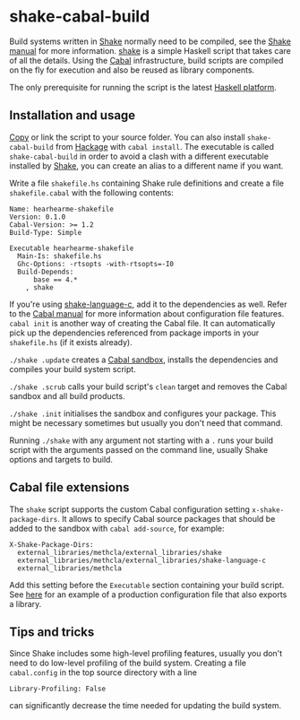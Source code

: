 # shake-cabal-build

Build systems written in [Shake][] normally need to be compiled, see the [Shake manual][shake-manual] for more information. [shake](https://github.com/samplecount/shake-cabal-build/blob/master/shake) is a simple Haskell script that takes care of all the details. Using the [Cabal][] infrastructure, build scripts are compiled on the fly for execution and also be reused as library components.

The only prerequisite for running the script is the latest [Haskell platform](http://www.haskell.org/platform/).

## Installation and usage

[Copy](https://raw.githubusercontent.com/samplecount/shake-cabal-build/master/shake) or link the script to your source folder. You can also install `shake-cabal-build` from [Hackage](http://hackage.haskell.org/package/shake-cabal-build) with `cabal install`. The executable is called `shake-cabal-build` in order to avoid a clash with a different executable installed by [Shake][], you can create an alias to a different name if you want.

Write a file `shakefile.hs` containing Shake rule definitions and create a file `shakefile.cabal` with the following contents:

    Name: hearhearme-shakefile
    Version: 0.1.0
    Cabal-Version: >= 1.2
    Build-Type: Simple

    Executable hearhearme-shakefile
      Main-Is: shakefile.hs
      Ghc-Options: -rtsopts -with-rtsopts=-I0
      Build-Depends:
          base == 4.*
        , shake

If you're using [shake-language-c](https://github.com/samplecount/shake-language-c), add it to the dependencies as well. Refer to the [Cabal manual][cabal] for more information about configuration file features. `cabal init` is another way of creating the Cabal file. It can automatically pick up the dependencies referenced from package imports in your `shakefile.hs` (if it exists already).

`./shake .update` creates a [Cabal sandbox](http://www.haskell.org/cabal/users-guide/installing-packages.html#developing-with-sandboxes
), installs the dependencies and compiles your build system script.

`./shake .scrub` calls your build script's `clean` target and removes the Cabal sandbox and all build products.

`./shake .init` initialises the sandbox and configures your package. This might be necessary sometimes but usually you don't need that command.

Running `./shake` with any argument not starting with a `.` runs your build script with the arguments passed on the command line, usually Shake options and targets to build.

## Cabal file extensions

The `shake` script supports the custom Cabal configuration setting `x-shake-package-dirs`. It allows to specify Cabal source packages that should be added to the sandbox with `cabal add-source`, for example:

    X-Shake-Package-Dirs:
      external_libraries/methcla/external_libraries/shake
      external_libraries/methcla/external_libraries/shake-language-c
      external_libraries/methcla

Add this setting before the `Executable` section containing your build script. See [here](https://github.com/samplecount/methcla/blob/develop/shakefile.cabal) for an example of a production configuration file that also exports a library.

## Tips and tricks

Since Shake includes some high-level profiling features, usually you don't need to do low-level profiling of the build system. Creating a file `cabal.config` in the top source directory with a line

    Library-Profiling: False

can significantly decrease the time needed for updating the build system.

[cabal]: http://www.haskell.org/cabal/users-guide/
[shake]: https://github.com/ndmitchell/shake
[shake-manual]: https://github.com/ndmitchell/shake/blob/master/docs/Manual.md
